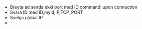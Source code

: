 * Breyta ad senda ekki port med ID commandi upon connection
* Svara ID med ID,myid,IP,TCP_PORT
* Saekja global IP
* 




